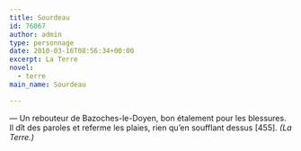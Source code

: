 ```yaml
---
title: Sourdeau
id: 76067
author: admin
type: personnage
date: 2010-03-16T08:56:34+00:00
excerpt: La Terre
novel:
  - terre
main_name: Sourdeau

---
```

— Un rebouteur de Bazoches-le-Doyen, bon étalement pour les blessures. Il dît des paroles et referme les plaies, rien qu&rsquo;en soufflant dessus [455]. _(La Terre.)_